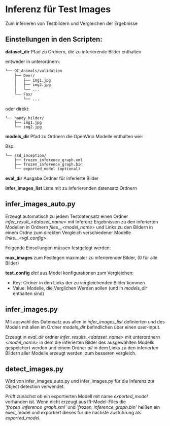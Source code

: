 # Inferenz für Test Images

Zum inferieren von Testbildern und Vergleichen der Ergebnisse  

## Einstellungen in den Scripten:  

**dataset_dir** Pfad zu Ordnern, die zu inferierende Bilder enthalten  

entweder in unterordnern:

```bash
└── OI_Animals/validation
    ├── Deer/
    │   ├── img1.jpg
    │   ├── img2.jpg
    │   └── ...
    └── Fox/
        └── ...
```

oder direkt:
```
└── handy_bilder/
    ├── img1.jpg
    └── img2.jpg
```

**models_dir** Pfad zu Ordnern die OpenVino Modelle enthalten wie:

Bsp:
```
└── ssd_inception/
    ├── frozen_inference_graph.xml
    ├── frozen_inference_graph.bin
    └── exported_model (optional)
```

**eval_dir** Ausgabe Ordner für inferierte Bilder

**infer_images_list** Liste mit zu inferierenden datensatz Ordnern

## infer_images_auto.py

Erzeugt automatisch zu jedem Testdatensatz einen Ordner
*infer_result_<dataset_name>* mit Inferenz Ergebnissen
zu den inferierten Modellen in Ordnern *files__<model_name>*
und Links zu den Bildern in einem Ordne zum direkten Vergleich 
verschiedener Modelle *links__<vgl_config>*.


Folgende Einsellungen müssen festgelegt werden:

**max_images** zum Festlegen maximaler zu inferierender Bilder,
(0 für alle Bilder)

**test_config** *dict* aus Model konfigurationen zum Vergleichen:
* Key: Ordner in den Links der zu vergleichenden Bilder kommen
* Value: Modelle, die Verglichen Werden sollen (und in *models_dir* enthalten sind)



## infer_images.py

Mit auswahl des Datensatz aus allen in *infer_images_list* definierten
und des Models mit allen im Ordner *models_dir* befindlichen 
über einen user-input.

Erzeugt in *eval_dir* ordner *infer_results_<dataset_name>*
mit unterordnern *<model_name>* in dem die inferierten Bilder 
des ausgewählten Modells gespeichert werden und einem Ordner *all* 
in dem Links zu den inferierten Bildern aller Modelle erzeugt 
werden, zum besseren vergleich.



## detect_images.py

Wird von infer_images_auto.py und infer_images.py für die 
Inferenz zur Object detection verwendet.

Prüft zunächst ob ein exportierten Modell mit 
name *exported_model* vorhanden ist.
Wenn nicht erzeugt aus IR-Model-Files die *'frozen_inference_graph.xml'*
und *'frozen_inference_graph.bin'* heißen ein exec_model und 
exportiert dieses für die nächste ausführung als *exported_model*.

